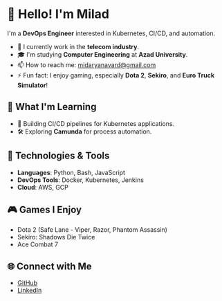 # 👋 Hello! I'm Milad

I'm a **DevOps Engineer** interested in Kubernetes, CI/CD, and automation. 

- 💼 I currently work in the **telecom industry**.
- 🎓 I'm studying **Computer Engineering** at **Azad University**.
- 📫 How to reach me: midaryanavard@gmail.com
- ⚡ Fun fact: I enjoy gaming, especially **Dota 2**, **Sekiro**, and **Euro Truck Simulator**!

## 🌱 What I'm Learning
- 🚀 Building CI/CD pipelines for Kubernetes applications.
- 🛠️ Exploring **Camunda** for process automation.

## 🧰 Technologies & Tools
- **Languages**: Python, Bash, JavaScript
- **DevOps Tools**: Docker, Kubernetes, Jenkins
- **Cloud**: AWS, GCP

## 🎮 Games I Enjoy
- Dota 2 (Safe Lane - Viper, Razor, Phantom Assassin)
- Sekiro: Shadows Die Twice
- Ace Combat 7

## 🌐 Connect with Me
- [GitHub](https://github.com/milad123)
- [LinkedIn](https://linkedin.com/in/milad123)
